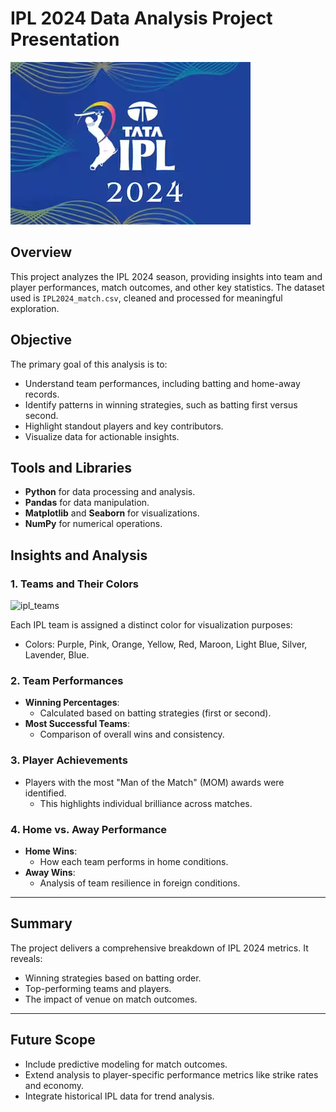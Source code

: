 # IPL 2024 Data Analysis Project Presentation

![ipl_logo](TATA_IPL_2024_Logo.png)

## Overview
This project analyzes the IPL 2024 season, providing insights into team and player performances, match outcomes, and other key statistics. The dataset used is `IPL2024_match.csv`, cleaned and processed for meaningful exploration.

## Objective
The primary goal of this analysis is to:
- Understand team performances, including batting and home-away records.
- Identify patterns in winning strategies, such as batting first versus second.
- Highlight standout players and key contributors.
- Visualize data for actionable insights.

## Tools and Libraries
- **Python** for data processing and analysis.
- **Pandas** for data manipulation.
- **Matplotlib** and **Seaborn** for visualizations.
- **NumPy** for numerical operations.

## Insights and Analysis

### 1. Teams and Their Colors

![ipl_teams]()

Each IPL team is assigned a distinct color for visualization purposes:
- Colors: Purple, Pink, Orange, Yellow, Red, Maroon, Light Blue, Silver, Lavender, Blue.

### 2. Team Performances
- **Winning Percentages**:
  - Calculated based on batting strategies (first or second).
- **Most Successful Teams**:
  - Comparison of overall wins and consistency.

### 3. Player Achievements
- Players with the most "Man of the Match" (MOM) awards were identified.
  - This highlights individual brilliance across matches.

### 4. Home vs. Away Performance
- **Home Wins**:
  - How each team performs in home conditions.
- **Away Wins**:
  - Analysis of team resilience in foreign conditions.

---

## Summary
The project delivers a comprehensive breakdown of IPL 2024 metrics. It reveals:
- Winning strategies based on batting order.
- Top-performing teams and players.
- The impact of venue on match outcomes.

---

## Future Scope
- Include predictive modeling for match outcomes.
- Extend analysis to player-specific performance metrics like strike rates and economy.
- Integrate historical IPL data for trend analysis.

